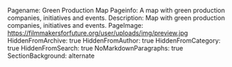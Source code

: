 Pagename: Green Production Map
Pageinfo: A map with green production companies, initiatives and events.
Description: Map with green production companies, initiatives and events.
PageImage: https://filmmakersforfuture.org/user/uploads/img/preview.jpg
HiddenFromArchive: true
HiddenFromAuthor: true
HiddenFromCategory: true
HiddenFromSearch: true
NoMarkdownParagraphs: true
SectionBackground: alternate
